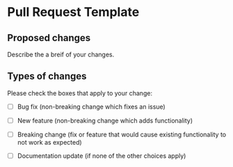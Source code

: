# Pull Request Template

## Proposed changes

Describe the a breif of your changes.

## Types of changes

Please check the boxes that apply to your change:

- [ ] Bug fix (non-breaking change which fixes an issue)
- [ ] New feature (non-breaking change which adds functionality)
- [ ] Breaking change (fix or feature that would cause existing functionality to not work as expected)
- [ ] Documentation update (if none of the other choices apply)

